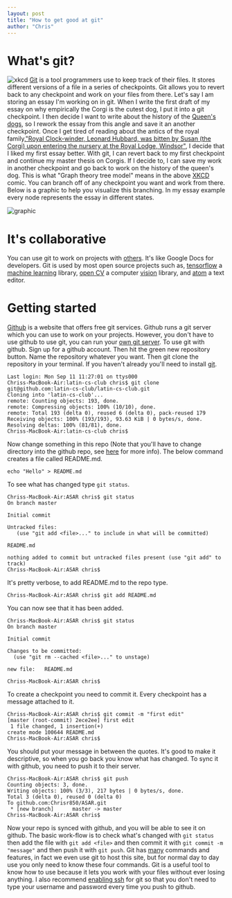 ```yaml
---
layout: post
title: "How to get good at git"
author: "Chris"
---
```


# What's git?

![xkcd](https://imgs.xkcd.com/comics/git.png)
[Git](https://git-scm.com/) is a tool programmers use to keep track of their files. It stores different versions of a file in a series of checkpoints. Git allows you to revert back to any checkpoint and work on your files from there. Let's say I am storing an essay I'm working on in git. When I write the first draft of my essay on why empirically the Corgi is the cutest dog, I put it into a git checkpoint. I then decide I want to write about the history of the [Queen's dogs](https://en.wikipedia.org/wiki/Queen_Elizabeth%27s_corgis), so I rework the essay from this angle and save it an another checkpoint. Once I get tired of reading about the antics of the royal family,["Royal Clock-winder, Leonard Hubbard, was bitten by Susan (the Corgi) upon entering the nursery at the Royal Lodge, Windsor"](https://en.wikipedia.org/wiki/Queen_Elizabeth%27s_corgis), I decide that I liked my first essay better. With git, I can revert back to my first checkpoint and continue my master thesis on Corgis. If I decide to, I can save my work in another checkpoint and go back to work on the history of the queen's dog. This is what "Graph theory tree model" means in the above [XKCD](www.xkcd.com) comic. You can branch off of any checkpoint you want and work from there. Below is a graphic to help you visualize this branching. In my essay example every node represents the essay in different states.

![graphic](https://alexshuhin.github.io/git-init/images/git-tree.png)

# It's collaborative 

You can use git to work on projects with [others](https://code.tutsplus.com/tutorials/how-to-collaborate-on-github--net-34267). It's like Google Docs for developers. Git is used by most open source projects such as, [tensorflow](https://github.com/tensorflow/tensorflow) a [machine learning](https://en.wikipedia.org/wiki/Machine_learning) library, [open CV](https://github.com/opencv/opencv) a computer [vision](https://www.quora.com/What-are-some-good-undergraduate-OpenCV-projects-What-are-some-practical-accessible-topics-in-real-time-computer-vision-Also-what-is-the-learning-curve-for-OpenCV-and-or-its-interfaces-with-Python-MATLAB) library, and [atom](https://github.com/atom/atom) a text editor.

# Getting started
[Github](https://github.com/) is a website that offers free git services. Github runs a git server which you can use to work on your projects. However, you don't have to use github to use git, you can run your [own git server](https://git-scm.com/book/en/v1/Git-on-the-Server). To use git with github. Sign up for a github account. Then hit the green new repository button. Name the repository whatever you want. Then git clone the repository in your terminal. If you haven't already you'll need to install [git](https://git-scm.com/downloads).

    Last login: Mon Sep 11 11:27:01 on ttys000
    Chriss-MacBook-Air:latin-cs-club chris$ git clone git@github.com:latin-cs-club/latin-cs-club.git
    Cloning into 'latin-cs-club'...
    remote: Counting objects: 193, done.
    remote: Compressing objects: 100% (10/10), done. 
    remote: Total 193 (delta 0), reused 6 (delta 0), pack-reused 179
    Receiving objects: 100% (193/193), 93.63 KiB | 0 bytes/s, done.
    Resolving deltas: 100% (81/81), done.
    Chriss-MacBook-Air:latin-cs-club chris$ 

Now change something in this repo (Note that you'll have to change directory into the github repo, see [here](http://latincsclub.com/2017-08-19/commmand-line) for more info). The below command creates a file called README.md.

    echo "Hello" > README.md
	
To see what has changed type `git status`. 
	
	Chriss-MacBook-Air:ASAR chris$ git status
    On branch master

    Initial commit

    Untracked files:
       (use "git add <file>..." to include in what will be committed)

	README.md

    nothing added to commit but untracked files present (use "git add" to track)
    Chriss-MacBook-Air:ASAR chris$ 

It's pretty verbose, to add README.md to the repo type.

    Chriss-MacBook-Air:ASAR chris$ git add README.md 

You can now see that it has been added.

    Chriss-MacBook-Air:ASAR chris$ git status
    On branch master

    Initial commit

    Changes to be committed:
      (use "git rm --cached <file>..." to unstage)

	new file:   README.md

    Chriss-MacBook-Air:ASAR chris$ 

To create a checkpoint you need to commit it. Every checkpoint has a message attached to it.

    Chriss-MacBook-Air:ASAR chris$ git commit -m "first edit"
    [master (root-commit) 2ece2ee] first edit
     1 file changed, 1 insertion(+)
    create mode 100644 README.md
    Chriss-MacBook-Air:ASAR chris$ 

You should put your message in between the quotes. It's good to make it descriptive, so when you go back you know what has changed.
To sync it with github, you need to push it to their server.

    Chriss-MacBook-Air:ASAR chris$ git push
    Counting objects: 3, done.
    Writing objects: 100% (3/3), 217 bytes | 0 bytes/s, done.
    Total 3 (delta 0), reused 0 (delta 0)
    To github.com:Chrisr850/ASAR.git
     * [new branch]      master -> master
    Chriss-MacBook-Air:ASAR chris$ 


Now your repo is synced with github, and you will be able to see it on github. The basic work-flow is to check what's changed with `git status` then add the file with `git add <file>` and then commit it with `git commit -m "message"` and then push it with `git push`. Git has [many](https://git-scm.com/docs) commands and features, in fact we even use git to host this site, but for normal day to day use you only need to know these four commands. Git is a useful tool to know how to use because it lets you work with your files without ever losing anything. I also recommend [enabling ssh](https://help.github.com/articles/connecting-to-github-with-ssh/) for git so that you don't need to type your username and password every time you push to github.
